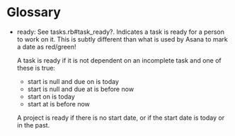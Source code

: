# Glossary

* ready: See tasks.rb#task_ready?.  Indicates a task is ready for
  a person to work on it.  This is subtly different than what is used
  by Asana to mark a date as red/green!

  A task is ready if it is not dependent on an incomplete task and one
  of these is true:

  * start is null and due on is today
  * start is null and due at is before now
  * start on is today
  * start at is before now

  A project is ready if there is no start date, or if the start date
  is today or in the past.
